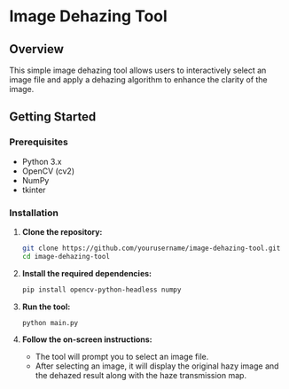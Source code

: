 # Image Dehazing Tool

## Overview

This simple image dehazing tool allows users to interactively select an image file and apply a dehazing algorithm to enhance the clarity of the image.

## Getting Started

### Prerequisites

- Python 3.x
- OpenCV (cv2)
- NumPy
- tkinter

### Installation

1. **Clone the repository:**

    ```bash
    git clone https://github.com/yourusername/image-dehazing-tool.git
    cd image-dehazing-tool
    ```

2. **Install the required dependencies:**

    ```bash
    pip install opencv-python-headless numpy
    ```

3. **Run the tool:**

    ```bash
    python main.py
    ```

4. **Follow the on-screen instructions:**

    - The tool will prompt you to select an image file.
    - After selecting an image, it will display the original hazy image and the dehazed result along with the haze transmission map.
